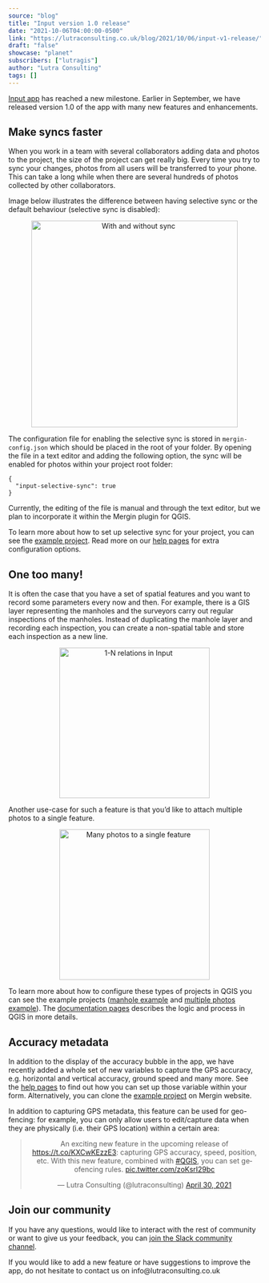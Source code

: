 ```yaml
---
source: "blog"
title: "Input version 1.0 release"
date: "2021-10-06T04:00:00-0500"
link: "https://lutraconsulting.co.uk/blog/2021/10/06/input-v1-release/"
draft: "false"
showcase: "planet"
subscribers: ["lutragis"]
author: "Lutra Consulting"
tags: []
---
```


<p><a href="https://merginmaps.com">Input app</a> has reached a new milestone. Earlier in September, we have released version 1.0 of the app with many new features and enhancements.</p>

<!-- more -->

<h2 id="make-syncs-faster">Make syncs faster</h2>
<p>When you work in a team with several collaborators adding data and photos to the project, the size of the project can get really big. Every time you try to sync your changes, photos from all users will be transferred to your phone. This can take a long while when there are several hundreds of photos collected by other collaborators.</p>

<p>Image below illustrates the difference between having selective sync or the default behaviour (selective sync is disabled):</p>

<center>
<img alt="With and without sync" src="https://lutraconsulting.co.uk/img/posts/selective-sync.png" title="GSOC &amp; OSGeo" width="412" />
</center>

<p>The configuration file for enabling the selective sync is stored in <code class="highlighter-rouge">mergin-config.json</code> which should be placed in the root of your folder. By opening the file in a text editor and adding the following option, the sync will be enabled for photos within your project root folder:</p>

<p><code class="highlighter-rouge">{
  "input-selective-sync": true
}</code></p>

<p>Currently, the editing of the file is manual and through the text editor, but we plan to incorporate it within the Mergin plugin for QGIS.</p>

<p>To learn more about how to set up selective sync for your project, you can see the <a href="https://merginmaps.com/projects/documentation/selective-sync">example project</a>. Read more on our <a href="https://merginmaps.com/docs/howto/project/selective_sync">help pages</a> for extra configuration options.</p>

<h2 id="one-too-many">One too many!</h2>
<p>It is often the case that you have a set of spatial features and you want to record some parameters every now and then. For example, there is a GIS layer representing the manholes and the surveyors carry out regular inspections of the manholes. Instead of duplicating the manhole layer and recording each inspection, you can create a non-spatial table and store each inspection as a new line.</p>

<center>
<img alt="1-N relations in Input" src="https://lutraconsulting.co.uk/img/posts/input_forms_one-to-many.png" title="GSOC &amp; OSGeo" width="300" />
</center>

<p>Another use-case for such a feature is that you’d like to attach multiple photos to a single feature.</p>

<center>
<img alt="Many photos to a single feature" src="https://lutraconsulting.co.uk/img/posts/input_forms_many-photos.png" title="GSOC &amp; OSGeo" width="300" />
</center>

<p>To learn more about how to configure these types of projects in QGIS you can see the example projects (<a href="https://merginmaps.com/projects/documentation/forms_one-to-many-relations">manhole example</a> and <a href="https://merginmaps.com/projects/documentation/forms_multiple_photos">multiple photos example</a>). The <a href="https://merginmaps.com/docs/howto/project/settingup_forms">documentation pages</a> describes the logic and process in QGIS in more details.</p>

<h2 id="accuracy-metadata">Accuracy metadata</h2>

<p>In addition to the display of the accuracy bubble in the app, we have recently added a whole set of new variables to capture the GPS accuracy, e.g. horizontal and vertical accuracy, ground speed and many more. See the <a href="https://merginmaps.com/docs/howto/position_variables">help pages</a> to find out how you can set up those variable within your form. Alternatively, you can clone the <a href="https://merginmaps.com/projects/input-testing/tc05_position_variables">example project</a> on Mergin website.</p>

<p>In addition to capturing GPS metadata, this feature can be used for geo-fencing: for example, you can only allow users to edit/capture data when they are physically (i.e. their GPS location) within a certain area:</p>

<center>
<blockquote class="twitter-tweet"><p dir="ltr" lang="en">An exciting new feature in the upcoming release of <a href="https://t.co/KXCwKEzzE3">https://t.co/KXCwKEzzE3</a>: capturing GPS accuracy, speed, position, etc. With this new feature, combined with <a href="https://twitter.com/hashtag/QGIS?src=hash&amp;ref_src=twsrc%5Etfw">#QGIS</a>, you can set geofencing rules. <a href="https://t.co/zoKsrI29bc">pic.twitter.com/zoKsrI29bc</a></p>&mdash; Lutra Consulting (@lutraconsulting) <a href="https://twitter.com/lutraconsulting/status/1388030561298665472?ref_src=twsrc%5Etfw">April 30, 2021</a></blockquote> 
</center>

<h2 id="join-our-community">Join our community</h2>

<p>If you have any questions, would like to interact with the rest of community or want to give us your feedback, you can <a href="https://merginmaps.com/community/join">join the Slack community channel</a>.</p>

<p>If you would like to add a new feature  or have suggestions to improve the app, do not hesitate to contact us on info@lutraconsulting.co.uk</p>
